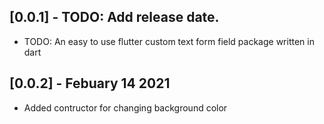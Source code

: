 ## [0.0.1] - TODO: Add release date.

* TODO: An easy to use flutter custom text form field package written in dart

## [0.0.2] - Febuary 14 2021

* Added contructor for changing background color
